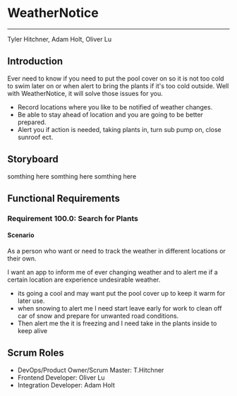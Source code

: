 # WeatherNotice
---
Tyler Hitchner, Adam Holt, Oliver Lu

## Introduction
Ever need to know if you need to put the pool cover on so it is not too cold to swim later on or when alert to bring the plants if it's too cold outside. Well with WeatherNotice, it will solve those issues for you.  

-	Record locations where you like to be notified of weather changes.
-	Be able to stay ahead of location and you are going to be better prepared.
-	Alert you if action is needed, taking plants in, turn sub pump on, close sunroof ect.
 
 ## Storyboard
 
 somthing here
  somthing here
   somthing here
   
## Functional Requirements

### Requirement 100.0: Search for Plants

#### Scenario
As a person who want or need to track the weather in different locations or their own.

I want an app to inform me of ever changing weather and to alert me if a certain location are experience undesirable weather.

- its going a cool and may want put the pool cover up to keep it warm for later use.
- when snowing to alert me I need start leave early for work to clean off car of snow and prepare for unwanted road conditions.
- Then alert me the it is freezing and I need take in the plants inside to keep alive


## Scrum Roles

- DevOps/Product Owner/Scrum Master: T.Hitchner
- Frontend Developer: Oliver Lu 
- Integration Developer: Adam Holt



